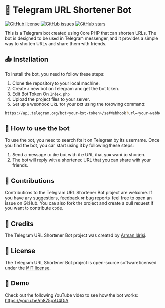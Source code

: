 # 🔗 Telegram URL Shortener Bot

[![GitHub license](https://img.shields.io/badge/license-MIT-blue.svg)](https://github.com/Armanidrisi/Telegram-Url-shortner-Php-bot/blob/master/LICENSE)
[![GitHub issues](https://img.shields.io/github/issues/Armanidrisi/Telegram-Url-shortner-Php-bot.svg)](https://github.com/Armanidrisi/Telegram-Url-shortner-Php-bot/issues)
[![GitHub stars](https://img.shields.io/github/stars/Armanidrisi/Telegram-Url-shortner-Php-bot.svg)](https://github.com/Armanidrisi/Telegram-Url-shortner-Php-bot/stargazers)

This is a Telegram bot created using Core PHP that can shorten URLs. The bot is designed to be used in Telegram messenger, and it provides a simple way to shorten URLs and share them with friends.

## 📥 Installation

To install the bot, you need to follow these steps:

1. Clone the repository to your local machine.
2. Create a new bot on Telegram and get the bot token.
3. Edit Bot Token On `Index.php`
4. Upload the project files to your server.
7. Set up a webhook URL for your bot using the following command:
```BASH
https://api.telegram.org/bot<your-bot-token>/setWebhook?url=<your-webhook-url>
```

## 🤖 How to use the bot

To use the bot, you need to search for it on Telegram by its username. Once you find the bot, you can start using it by following these steps:

1. Send a message to the bot with the URL that you want to shorten.
2. The bot will reply with a shortened URL that you can share with your friends.
## 🤝 Contributions

Contributions to the Telegram URL Shortener Bot project are welcome. If you have any suggestions, feedback or bug reports, feel free to open an issue on GitHub. You can also fork the project and create a pull request if you want to contribute code.

## 🎉 Credits

The Telegram URL Shortener Bot project was created by [Arman Idrisi](https://github.com/Armanidrisi).

## 📄 License

The Telegram URL Shortener Bot project is open-source software licensed under the [MIT license](https://opensource.org/licenses/MIT).

## 🎥 Demo

Check out the following YouTube video to see how the bot works: https://youtu.be/m875pxU4DiA

